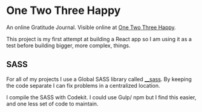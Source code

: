# One Two Three Happy

An online Gratitude Journal. Visible online at [One Two Three Happy](https://onetwothreehappy.com).

This project is my first attempt at building a React app so I am using it as a test before building bigger, more complex, things.

## SASS

For all of my projects I use a Global SASS library called [__sass](https://github.com/BinaryMoon/__sass). By keeping the code separate I can fix problems in a centralized location.

I compile the SASS with Codekit. I could use Gulp/ npm but I find this easier, and one less set of code to maintain.